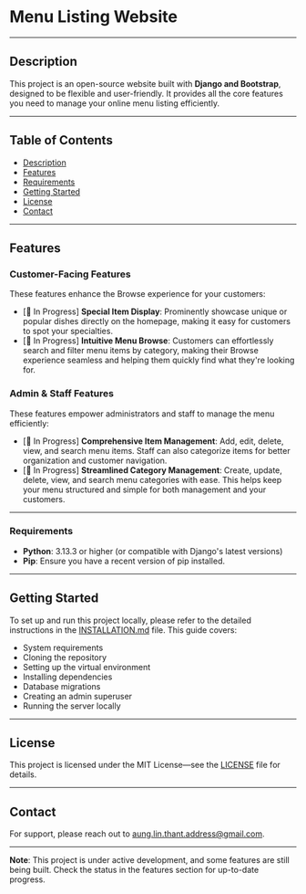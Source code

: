 # Menu Listing Website

---

## Description

This project is an open-source website built with **Django and Bootstrap**, designed to be flexible and user-friendly.
It provides all the core features you need to manage your online menu listing efficiently.

---

## Table of Contents

- [Description](#description)
- [Features](#features)
- [Requirements](#requirements)
- [Getting Started](#getting-started)
- [License](#license)
- [Contact](#contact)

---

## Features

### Customer-Facing Features

These features enhance the Browse experience for your customers:

- [🚧 In Progress] **Special Item Display**: Prominently showcase unique or popular dishes directly on the homepage,
  making it easy for customers to spot your specialties.
- [🚧 In Progress] **Intuitive Menu Browse**: Customers can effortlessly search and filter menu items by category, making
  their Browse experience seamless and helping them quickly find what they're looking for.

### Admin & Staff Features

These features empower administrators and staff to manage the menu efficiently:

- [🚧 In Progress] **Comprehensive Item Management**: Add, edit, delete, view, and search menu items. Staff can also
  categorize items for better organization and customer navigation.
- [🚧 In Progress] **Streamlined Category Management**: Create, update, delete, view, and search menu categories with
  ease. This helps keep your menu structured and simple for both management and your customers.

---

### Requirements

* **Python**: 3.13.3 or higher (or compatible with Django's latest versions)
* **Pip**: Ensure you have a recent version of pip installed.

---

## Getting Started

To set up and run this project locally, please refer to the detailed instructions in the 
[INSTALLATION.md](INSTALLATION.md) file. This guide covers:

* System requirements
* Cloning the repository
* Setting up the virtual environment
* Installing dependencies
* Database migrations
* Creating an admin superuser
* Running the server locally


---

## License

This project is licensed under the MIT License—see the [LICENSE](LICENSE) file for details.

---

## Contact

For support, please reach out to [aung.lin.thant.address@gmail.com](mailto:aung.lin.thant.address@gmail.com).

---

**Note**: This project is under active development, and some features are still being built. Check the status in the
features section for up-to-date progress.